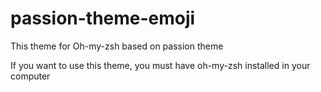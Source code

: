 # passion-theme-emoji
This theme for Oh-my-zsh based on passion theme

If you want to use this theme, you must have oh-my-zsh installed in your computer
